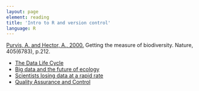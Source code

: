 ```yaml
---
layout: page
element: reading
title: 'Intro to R and version control'
language: R
---
```


[Purvis, A. and Hector, A., 2000.](https://www.nature.com/articles/35012221) Getting the measure of biodiversity. Nature, 405(6783), p.212.

* [The Data Life Cycle](https://www.dataone.org/data-life-cycle)
* [Big data and the future of ecology](http://onlinelibrary.wiley.com/doi/10.1890/120103/full)
* [Scientists losing data at a rapid rate](http://www.nature.com/news/scientists-losing-data-at-a-rapid-rate-1.14416)
* [Quality Assurance and Control](http://www.datacarpentry.org/spreadsheet-ecology-lesson/04-quality-control)
